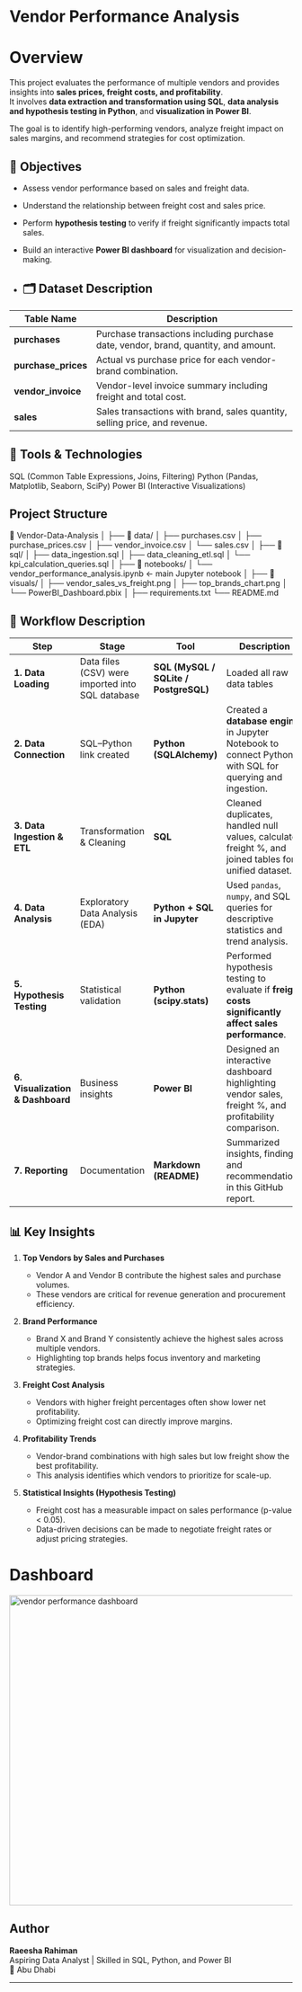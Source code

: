 # Vendor Performance Analysis
# Overview
This project evaluates the performance of multiple vendors and provides insights into **sales prices, freight costs, and profitability**.  
It involves **data extraction and transformation using SQL**, **data analysis and hypothesis testing in Python**, and **visualization in Power BI**.  

The goal is to identify high-performing vendors, analyze freight impact on sales margins, and recommend strategies for cost optimization.


## 🎯 Objectives
- Assess vendor performance based on sales and freight data.  
- Understand the relationship between freight cost and sales price.  
- Perform **hypothesis testing** to verify if freight significantly impacts total sales.  
- Build an interactive **Power BI dashboard** for visualization and decision-making.

- ## 🗂️ Dataset Description
| Table Name | Description |
|-------------|--------------|
| **purchases** | Purchase transactions including purchase date, vendor, brand, quantity, and amount. |
| **purchase_prices** | Actual vs purchase price for each vendor-brand combination. |
| **vendor_invoice** | Vendor-level invoice summary including freight and total cost. |
| **sales** | Sales transactions with brand, sales quantity, selling price, and revenue. |

## 🧰 Tools & Technologies
SQL (Common Table Expressions, Joins, Filtering)
Python (Pandas, Matplotlib, Seaborn, SciPy)
Power BI (Interactive Visualizations)

## Project Structure 

📂 Vendor-Data-Analysis
│
├── 📁 data/
│ ├── purchases.csv
│ ├── purchase_prices.csv
│ ├── vendor_invoice.csv
│ └── sales.csv
│
├── 📁 sql/
│ ├── data_ingestion.sql
│ ├── data_cleaning_etl.sql
│ └── kpi_calculation_queries.sql
│
├── 📁 notebooks/
│ └── vendor_performance_analysis.ipynb ← main Jupyter notebook
│
├── 📁 visuals/
│ ├── vendor_sales_vs_freight.png
│ ├── top_brands_chart.png
│ └── PowerBI_Dashboard.pbix
│
├── requirements.txt
└── README.md
## 🔄 Workflow Description

| Step | Stage | Tool | Description |
|------|--------|------|--------------|
| **1. Data Loading** | Data files (CSV) were imported into SQL database | **SQL (MySQL / SQLite / PostgreSQL)** | Loaded all raw data tables 
| **2. Data Connection** | SQL–Python link created | **Python (SQLAlchemy)** | Created a **database engine** in Jupyter Notebook to connect Python with SQL for querying and ingestion. |
| **3. Data Ingestion & ETL** | Transformation & Cleaning | **SQL** | Cleaned duplicates, handled null values, calculated freight %, and joined tables for unified dataset. |
| **4. Data Analysis** | Exploratory Data Analysis (EDA) | **Python + SQL in Jupyter** | Used `pandas`, `numpy`, and SQL queries for descriptive statistics and trend analysis. |
| **5. Hypothesis Testing** | Statistical validation | **Python (scipy.stats)** | Performed hypothesis testing to evaluate if **freight costs significantly affect sales performance**. |
| **6. Visualization & Dashboard** | Business insights | **Power BI** | Designed an interactive dashboard highlighting vendor sales, freight %, and profitability comparison. |
| **7. Reporting** | Documentation | **Markdown (README)** | Summarized insights, findings, and recommendations in this GitHub report. |



## 📊 Key Insights

1. **Top Vendors by Sales and Purchases**  
   - Vendor A and Vendor B contribute the highest sales and purchase volumes.  
   - These vendors are critical for revenue generation and procurement efficiency.

2. **Brand Performance**  
   - Brand X and Brand Y consistently achieve the highest sales across multiple vendors.  
   - Highlighting top brands helps focus inventory and marketing strategies.

3. **Freight Cost Analysis**  
   - Vendors with higher freight percentages often show lower net profitability.  
   - Optimizing freight cost can directly improve margins.

4. **Profitability Trends**  
   - Vendor-brand combinations with high sales but low freight show the best profitability.  
   - This analysis identifies which vendors to prioritize for scale-up.

5. **Statistical Insights (Hypothesis Testing)**  
   - Freight cost has a measurable impact on sales performance (p-value < 0.05).  
   - Data-driven decisions can be made to negotiate freight rates or adjust pricing strategies.
  

# Dashboard 

<img width="926" height="552" alt="vendor performance dashboard" src="https://github.com/user-attachments/assets/0610d3ef-748f-4d55-aa5e-98a47e52b2b7" />


## Author
**Raeesha Rahiman**  
Aspiring Data Analyst | Skilled in SQL, Python, and Power BI  
📍 Abu Dhabi 


---
